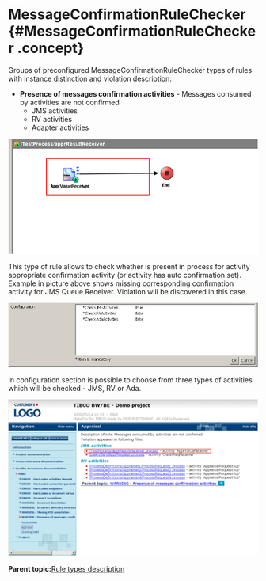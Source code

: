 # MessageConfirmationRuleChecker {#MessageConfirmationRuleChecker .concept}

Groups of preconfigured MessageConfirmationRuleChecker types of rules with instance distinction and violation description:

-   **Presence of messages confirmation activities** - Messages consumed by activities are not confirmed
    -   JMS activities
    -   RV activities
    -   Adapter activities

![MessageConfirmationRuleChecker particular violation](img/MessageConfirmationRuleChecker.png "MessageConfirmationRuleChecker particular violation")

This type of rule allows to check whether is present in process for activity appropriate confirmation activity \(or activity has auto confirmation set\). Example in picture above shows missing corresponding confirmation activity for JMS Queue Receiver. Violation will be discovered in this case.

![MessageConfirmationRuleChecker configuration](img/MessageConfirmationRuleCheckerConfiguration.png "MessageConfirmationRuleChecker configuration")

In configuration section is possible to choose from three types of activities which will be checked - JMS, RV or Ada.

![MessageConfirmationRuleChecker particular violation documentation output](img/MessageConfirmationRuleCheckerOutput.png "MessageConfirmationRuleChecker particular violation documentation output")

**Parent topic:**[Rule types description](../../../modules/qa/setup/qualityAssuranceRuleTypesDescription.md)

